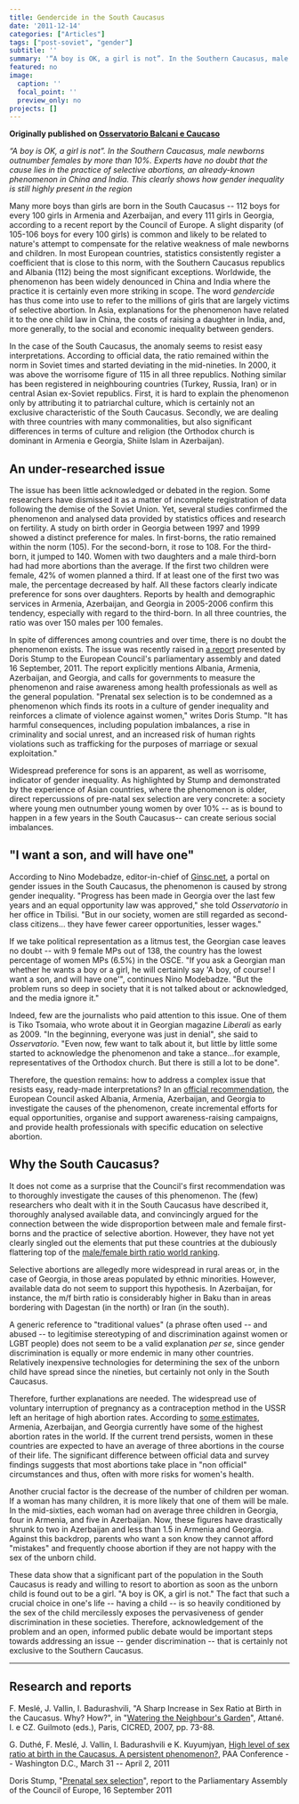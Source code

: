 ```yaml
---
title: Gendercide in the South Caucasus
date: '2011-12-14'
categories: ["Articles"]
tags: ["post-soviet", "gender"]
subtitle: ''
summary: '“A boy is OK, a girl is not”. In the Southern Caucasus, male newborns outnumber females by more than 10%. Experts have no doubt that the cause lies in the practice of selective abortions, an already-known phenomenon in China and India. This clearly shows how gender inequality is still highly present in the region'
featured: no
image:
  caption: ''
  focal_point: ''
  preview_only: no
projects: []
---
```


**Originally published on [Osservatorio Balcani e Caucaso](https://www.balcanicaucaso.org/eng/Areas/Georgia/Gendercide-in-the-South-Caucasus-108361)**

*“A boy is OK, a girl is not”. In the Southern Caucasus, male newborns outnumber females by more than 10%. Experts have no doubt that the cause lies in the practice of selective abortions, an already-known phenomenon in China and India. This clearly shows how gender inequality is still highly present in the region*


Many more boys than girls are born in the South Caucasus -- 112 boys for every 100 girls in Armenia and Azerbaijan, and every 111 girls in Georgia, according to a recent report by the Council of Europe. A slight disparity (of 105-106 boys for every 100 girls) is common and likely to be related to nature's attempt to compensate for the relative weakness of male newborns and children. In most European countries, statistics consistently register a coefficient that is close to this norm, with the Southern Caucasus republics and Albania (112) being the most significant exceptions. Worldwide, the phenomenon has been widely denounced in China and India where the practice it is certainly even more striking in scope. The word *gendercide* has thus come into use to refer to the millions of girls that are largely victims of selective abortion. In Asia, explanations for the phenomenon have related it to the one child law in China, the costs of raising a daughter in India, and, more generally, to the social and economic inequality between genders.

In the case of the South Caucasus, the anomaly seems to resist easy interpretations. According to official data, the ratio remained within the norm in Soviet times and started deviating in the mid-nineties. In 2000, it was above the worrisome figure of 115 in all three republics. Nothing similar has been registered in neighbouring countries (Turkey, Russia, Iran) or in central Asian ex-Soviet republics. First, it is hard to explain the phenomenon only by attributing it to patriarchal culture, which is certainly not an exclusive characteristic of the South Caucasus. Secondly, we are dealing with three countries with many commonalities, but also significant differences in terms of culture and religion (the Orthodox church is dominant in Armenia e Georgia, Shiite Islam in Azerbaijan).

An under-researched issue
-------------------------

The issue has been little acknowledged or debated in the region. Some researchers have dismissed it as a matter of incomplete registration of data following the demise of the Soviet Union. Yet, several studies confirmed the phenomenon and analysed data provided by statistics offices and research on fertility. A study on birth order in Georgia between 1997 and 1999 showed a distinct preference for males. In first-borns, the ratio remained within the norm (105). For the second-born, it rose to 108. For the third-born, it jumped to 140. Women with two daughters and a male third-born had had more abortions than the average. If the first two children were female, 42% of women planned a third. If at least one of the first two was male, the percentage decreased by half. All these factors clearly indicate preference for sons over daughters. Reports by health and demographic services in Armenia, Azerbaijan, and Georgia in 2005-2006 confirm this tendency, especially with regard to the third-born. In all three countries, the ratio was over 150 males per 100 females.

In spite of differences among countries and over time, there is no doubt the phenomenon exists. The issue was recently raised in [a report](http://assembly.coe.int/Main.asp?link=/Documents/WorkingDocs/Doc11/EDOC12715.htm) presented by Doris Stump to the European Council's parliamentary assembly and dated 16 September, 2011. The report explicitly mentions Albania, Armenia, Azerbaijan, and Georgia, and calls for governments to measure the phenomenon and raise awareness among health professionals as well as the general population. "Prenatal sex selection is to be condemned as a phenomenon which finds its roots in a culture of gender inequality and reinforces a climate of violence against women," writes Doris Stump. "It has harmful consequences, including population imbalances, a rise in criminality and social unrest, and an increased risk of human rights violations such as trafficking for the purposes of marriage or sexual exploitation."

Widespread preference for sons is an apparent, as well as worrisome, indicator of gender inequality. As highlighted by Stump and demonstrated by the experience of Asian countries, where the phenomenon is older, direct repercussions of pre-natal sex selection are very concrete: a society where young men outnumber young women by over 10% -- as is bound to happen in a few years in the South Caucasus-- can create serious social imbalances.

"I want a son, and will have one"
---------------------------------

According to Nino Modebadze, editor-in-chief of [Ginsc.net](http://ginsc.net/home.php?option=allnews&mode=1&lang=en), a portal on gender issues in the South Caucasus, the phenomenon is caused by strong gender inequality. "Progress has been made in Georgia over the last few years and an equal opportunity law was approved," she told *Osservatorio* in her office in Tbilisi. "But in our society, women are still regarded as second-class citizens... they have fewer career opportunities, lesser wages."

If we take political representation as a litmus test, the Georgian case leaves no doubt -- with 9 female MPs out of 138, the country has the lowest percentage of women MPs (6.5%) in the OSCE. "If you ask a Georgian man whether he wants a boy or a girl, he will certainly say 'A boy, of course! I want a son, and will have one'", continues Nino Modebadze. "But the problem runs so deep in society that it is not talked about or acknowledged, and the media ignore it."

Indeed, few are the journalists who paid attention to this issue. One of them is Tiko Tsomaia, who wrote about it in Georgian magazine *Liberali* as early as 2009. "In the beginning, everyone was just in denial", she said to *Osservatorio*. "Even now, few want to talk about it, but little by little some started to acknowledge the phenomenon and take a stance...for example, representatives of the Orthodox church. But there is still a lot to be done".

Therefore, the question remains: how to address a complex issue that resists easy, ready-made interpretations? In an [official recommendation](http://assembly.coe.int/Main.asp?link=/Documents/AdoptedText/ta11/ERES1829.htm), the European Council asked Albania, Armenia, Azerbaijan, and Georgia to investigate the causes of the phenomenon, create incremental efforts for equal opportunities, organise and support awareness-raising campaigns, and provide health professionals with specific education on selective abortion.

Why the South Caucasus?
-----------------------

It does not come as a surprise that the Council's first recommendation was to thoroughly investigate the causes of this phenomenon. The (few) researchers who dealt with it in the South Caucasus have described it, thoroughly analysed available data, and convincingly argued for the connection between the wide disproportion between male and female first-borns and the practice of selective abortion. However, they have not yet clearly singled out the elements that put these countries at the dubiously flattering top of the [male/female birth ratio world ranking](http://en.wikipedia.org/wiki/List_of_countries_by_sex_ratio).

Selective abortions are allegedly more widespread in rural areas or, in the case of Georgia, in those areas populated by ethnic minorities. However, available data do not seem to support this hypothesis. In Azerbaijan, for instance, the m/f birth ratio is considerably higher in Baku than in areas bordering with Dagestan (in the north) or Iran (in the south).

A generic reference to "traditional values" (a phrase often used -- and abused -- to legitimise stereotyping of and discrimination against women or LGBT people) does not seem to be a valid explanation *per se*, since gender discrimination is equally or more endemic in many other countries. Relatively inexpensive technologies for determining the sex of the unborn child have spread since the nineties, but certainly not only in the South Caucasus.

Therefore, further explanations are needed. The widespread use of voluntary interruption of pregnancy as a contraception method in the USSR left an heritage of high abortion rates. According to [some estimates](http://www.guttmacher.org/pubs/journals/3310607.html), Armenia, Azerbaijan, and Georgia currently have some of the highest abortion rates in the world. If the current trend persists, women in these countries are expected to have an average of three abortions in the course of their life. The significant difference between official data and survey findings suggests that most abortions take place in "non official" circumstances and thus, often with more risks for women's health.

Another crucial factor is the decrease of the number of children per woman. If a woman has many children, it is more likely that one of them will be male. In the mid-sixties, each woman had on average three children in Georgia, four in Armenia, and five in Azerbaijan. Now, these figures have drastically shrunk to two in Azerbaijan and less than 1.5 in Armenia and Georgia. Against this backdrop, parents who want a son know they cannot afford "mistakes" and frequently choose abortion if they are not happy with the sex of the unborn child.

These data show that a significant part of the population in the South Caucasus is ready and willing to resort to abortion as soon as the unborn child is found out to be a girl. "A boy is OK, a girl is not." The fact that such a crucial choice in one's life -- having a child -- is so heavily conditioned by the sex of the child mercilessly exposes the pervasiveness of gender discrimination in these societies. Therefore, acknowledgement of the problem and an open, informed public debate would be important steps towards addressing an issue -- gender discrimination -- that is certainly not exclusive to the Southern Caucasus.




* * * * *

Research and reports
--------------------

F. Meslé, J. Vallin, I. Badurashvili, "A Sharp Increase in Sex Ratio at Birth  in the Caucasus. Why? How?", in "[Watering the Neighbour's Garden](http://www.cicred.org/Eng/Publications/pdf/BOOK_singapore.pdf)", Attané. I. e CZ. Guilmoto (eds.), Paris, CICRED, 2007, pp. 73-88.

G. Duthé, F. Meslé, J. Vallin,  I. Badurashvili e K. Kuyumjyan, [High level of sex ratio at birth in the Caucasus.  A persistent phenomenon?](http://paa2011.princeton.edu/download.aspx?submissionId=110536), PAA Conference -- Washington D.C., March 31 -- April 2, 2011

Doris Stump, "[Prenatal sex selection](http://assembly.coe.int/Main.asp?link=/Documents/WorkingDocs/Doc11/EDOC12715.htm)", report to the Parliamentary Assembly of the Council of Europe, 16 September 2011